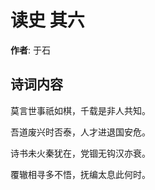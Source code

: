# 读史  其六

**作者**: 于石

## 诗词内容

莫言世事祇如棋，千载是非人共知。

吾道废兴时否泰，人才进退国安危。

诗书未火秦犹在，党锢无钩汉亦衰。

覆辙相寻多不悟，抚编太息此何时。

